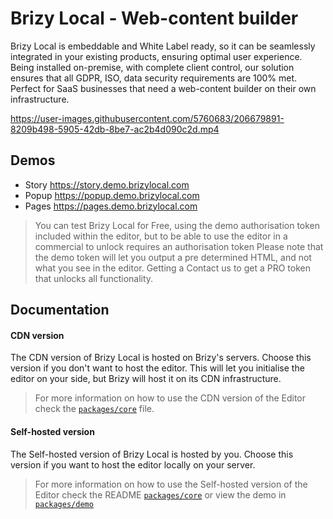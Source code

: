 # Brizy Local - Web-content builder 

Brizy Local is embeddable and White Label ready, so it can be seamlessly integrated in your existing products, ensuring optimal user experience. Being installed on-premise, with complete client control, our solution ensures that all GDPR, ISO, data security requirements are 100% met. Perfect for SaaS businesses that need a web-content builder on their own infrastructure. 

https://user-images.githubusercontent.com/5760683/206679891-8209b498-5905-42db-8be7-ac2b4d090c2d.mp4

## Demos
- Story https://story.demo.brizylocal.com
- Popup https://popup.demo.brizylocal.com
- Pages https://pages.demo.brizylocal.com

> You can test Brizy Local for Free, using the demo authorisation token included within the editor, but to be able to use the editor in a commercial to unlock requires an authorisation token 
> Please note that the demo token will let you output a pre determined HTML, and not what you see in the editor. Getting a 
> Contact us to get a PRO token that unlocks all functionality.

## Documentation

#### CDN version

The CDN version of Brizy Local is hosted on Brizy's servers. Choose this version if you don't want to host the editor. This will let you initialise the editor on your side, but Brizy will host it on its CDN infrastructure.

> For more information on how to use the CDN version of the Editor check the [`packages/core`](https://github.com/EasyBrizy/Brizy-Local/blob/master/packages/core/docs/cdn.MD) file.

#### Self-hosted version

The Self-hosted version of Brizy Local is hosted by you. Choose this version if you want to host the editor locally on your server.

> For more information on how to use the Self-hosted version of the Editor check the README [`packages/core`](https://github.com/EasyBrizy/Brizy-Local/blob/master/packages/core/docs/self-hosted.MD) or view the demo in [`packages/demo`](https://github.com/EasyBrizy/Brizy-Local/blob/master/packages/demo/README.MD)
